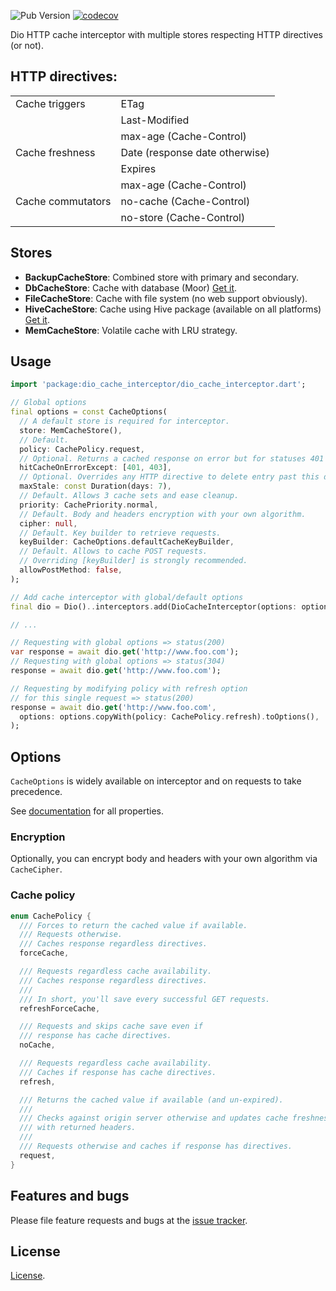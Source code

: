 ![Pub Version](https://img.shields.io/pub/v/dio_cache_interceptor)
[![codecov](https://codecov.io/gh/llfbandit/dio_cache_interceptor/branch/master/graph/badge.svg?token=QQQIXO7VZI)](https://codecov.io/gh/llfbandit/dio_cache_interceptor)

Dio HTTP cache interceptor with multiple stores respecting HTTP directives (or not).

## HTTP directives:
|                   |                                |
|-------------------|--------------------------------|
| Cache triggers    | ETag                           |
|                   | Last-Modified                  |
|                   | max-age (Cache-Control)        |
| Cache freshness   | Date (response date otherwise) |
|                   | Expires                        |
|                   | max-age (Cache-Control)        |
| Cache commutators | no-cache (Cache-Control)       |
|                   | no-store (Cache-Control)       |

## Stores
- __BackupCacheStore__: Combined store with primary and secondary.
- __DbCacheStore__: Cache with database (Moor) [Get it](https://pub.dev/packages/dio_cache_interceptor_db_store).
- __FileCacheStore__: Cache with file system (no web support obviously).
- __HiveCacheStore__: Cache using Hive package (available on all platforms) [Get it](https://pub.dev/packages/dio_cache_interceptor_hive_store).
- __MemCacheStore__: Volatile cache with LRU strategy.

## Usage

```dart
import 'package:dio_cache_interceptor/dio_cache_interceptor.dart';

// Global options
final options = const CacheOptions(
  // A default store is required for interceptor.
  store: MemCacheStore(),
  // Default.
  policy: CachePolicy.request,
  // Optional. Returns a cached response on error but for statuses 401 & 403.
  hitCacheOnErrorExcept: [401, 403],
  // Optional. Overrides any HTTP directive to delete entry past this duration.
  maxStale: const Duration(days: 7),
  // Default. Allows 3 cache sets and ease cleanup.
  priority: CachePriority.normal,
  // Default. Body and headers encryption with your own algorithm.
  cipher: null,
  // Default. Key builder to retrieve requests.
  keyBuilder: CacheOptions.defaultCacheKeyBuilder,
  // Default. Allows to cache POST requests.
  // Overriding [keyBuilder] is strongly recommended.
  allowPostMethod: false,
);

// Add cache interceptor with global/default options
final dio = Dio()..interceptors.add(DioCacheInterceptor(options: options));

// ...

// Requesting with global options => status(200)
var response = await dio.get('http://www.foo.com');
// Requesting with global options => status(304)
response = await dio.get('http://www.foo.com');

// Requesting by modifying policy with refresh option
// for this single request => status(200)
response = await dio.get('http://www.foo.com',
  options: options.copyWith(policy: CachePolicy.refresh).toOptions(),
);
```

## Options
`CacheOptions` is widely available on interceptor and on requests to take precedence.  

See [documentation](https://pub.dev/documentation/dio_cache_interceptor/latest/dio_cache_interceptor/dio_cache_interceptor-library.html) for all properties.

### Encryption
Optionally, you can encrypt body and headers with your own algorithm via `CacheCipher`.

### Cache policy
```dart
enum CachePolicy {
  /// Forces to return the cached value if available.
  /// Requests otherwise.
  /// Caches response regardless directives.
  forceCache,

  /// Requests regardless cache availability.
  /// Caches response regardless directives.
  ///
  /// In short, you'll save every successful GET requests.
  refreshForceCache,

  /// Requests and skips cache save even if
  /// response has cache directives.
  noCache,

  /// Requests regardless cache availability.
  /// Caches if response has cache directives.
  refresh,

  /// Returns the cached value if available (and un-expired).
  ///
  /// Checks against origin server otherwise and updates cache freshness
  /// with returned headers.
  ///
  /// Requests otherwise and caches if response has directives.
  request,
}
```

## Features and bugs

Please file feature requests and bugs at the [issue tracker][tracker].

[tracker]: https://github.com/llfbandit/dio_cache_interceptor/issues

## License

[License](https://github.com/llfbandit/dio_cache_interceptor/blob/master/LICENSE).